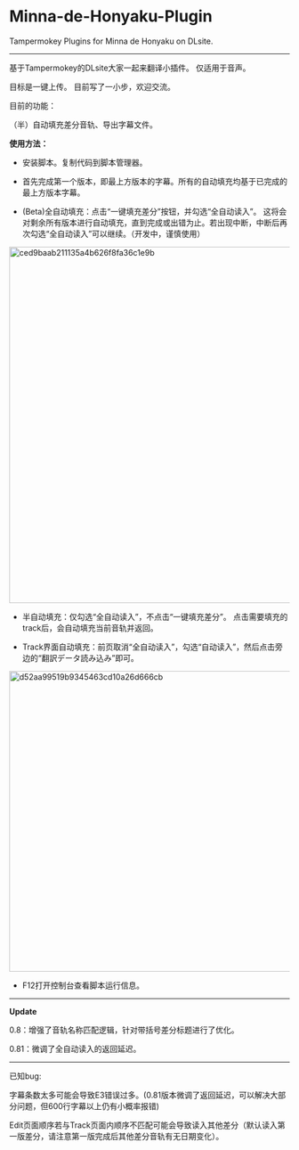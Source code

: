 # Minna-de-Honyaku-Plugin
Tampermokey Plugins for Minna de Honyaku on DLsite.

---

基于Tampermokey的DLsite大家一起来翻译小插件。
仅适用于音声。

目标是一键上传。
目前写了一小步，欢迎交流。

目前的功能：

（半）自动填充差分音轨、导出字幕文件。

**使用方法：**

- 安装脚本。复制代码到脚本管理器。

- 首先完成第一个版本，即最上方版本的字幕。所有的自动填充均基于已完成的最上方版本字幕。

- (Beta)全自动填充：点击“一键填充差分”按钮，并勾选“全自动读入”。
这将会对剩余所有版本进行自动填充，直到完成或出错为止。若出现中断，中断后再次勾选“全自动读入”可以继续。（开发中，谨慎使用）

<img width="640" alt="ced9baab211135a4b626f8fa36c1e9b" src="https://github.com/235KH/Minna-de-Honyaku-Plugin/assets/130253989/106b4f90-40a7-46d4-ac46-79f2750edb5f">

- 半自动填充：仅勾选“全自动读入”，不点击“一键填充差分”。
点击需要填充的track后，会自动填充当前音轨并返回。

- Track界面自动填充：前页取消“全自动读入”，勾选“自动读入”，然后点击旁边的“翻訳データ読み込み”即可。

<img width="540" alt="d52aa99519b9345463cd10a26d666cb" src="https://github.com/235KH/Minna-de-Honyaku-Plugin/assets/130253989/e3dc6a57-0f51-4625-95de-2a9adf14383c">

- F12打开控制台查看脚本运行信息。

---

**Update**

0.8：增强了音轨名称匹配逻辑，针对带括号差分标题进行了优化。

0.81：微调了全自动读入的返回延迟。

---

已知bug:

字幕条数太多可能会导致E3错误过多。(0.81版本微调了返回延迟，可以解决大部分问题，但600行字幕以上仍有小概率报错)

Edit页面顺序若与Track页面内顺序不匹配可能会导致读入其他差分（默认读入第一版差分，请注意第一版完成后其他差分音轨有无日期变化）。
